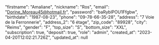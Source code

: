  "firstname": "Amaliane",
      "nickname": "Ros",
      "email": "Dorine_Moreau45@hotmail.fr",
      "password": "baRyblPOU1Ffgbw",
      "birthdate": "1987-08-23",
      "phone": "09-78-66-35-28",
      "address": "7 Voie de la Ferronnerie",
      "address_2": "6 étage",
      "zip_code": "89928",
      "city": "Reims",
      "gender": "F",
      "top_size": "S",
      "bottom_size": "XXL",
      "subscription": true,
      "deposit": true,
      "role": "admin",
      "created_at": "2023-04-20T12:02:21.726Z",
      "updated_at": null
